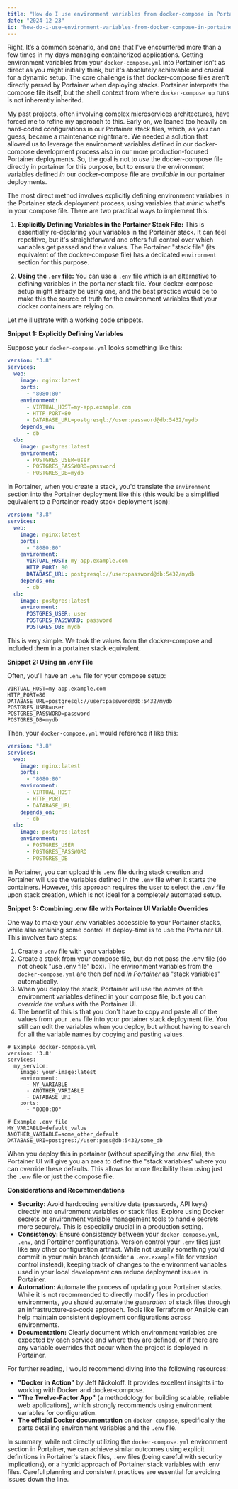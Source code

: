 ```yaml
---
title: "How do I use environment variables from docker-compose in Portainer?"
date: "2024-12-23"
id: "how-do-i-use-environment-variables-from-docker-compose-in-portainer"
---
```


Right,  It’s a common scenario, and one that I've encountered more than a few times in my days managing containerized applications. Getting environment variables from your `docker-compose.yml` into Portainer isn't as direct as you might initially think, but it's absolutely achievable and crucial for a dynamic setup. The core challenge is that docker-compose files aren't directly parsed by Portainer when deploying stacks. Portainer interprets the compose file itself, but the shell context from where `docker-compose up` runs is not inherently inherited.

My past projects, often involving complex microservices architectures, have forced me to refine my approach to this. Early on, we leaned too heavily on hard-coded configurations in our Portainer stack files, which, as you can guess, became a maintenance nightmare. We needed a solution that allowed us to leverage the environment variables defined in our docker-compose development process also in our more production-focused Portainer deployments. So, the goal is not to *use* the docker-compose file directly in portainer for this purpose, but to ensure the environment variables defined *in* our docker-compose file are *available* in our portainer deployments.

The most direct method involves explicitly defining environment variables in the Portainer stack deployment process, using variables that *mimic* what's in your compose file. There are two practical ways to implement this:

1.  **Explicitly Defining Variables in the Portainer Stack File:** This is essentially re-declaring your variables in the Portainer stack. It can feel repetitive, but it's straightforward and offers full control over which variables get passed and their values. The Portainer "stack file" (its equivalent of the docker-compose file) has a dedicated `environment` section for this purpose.

2.  **Using the `.env` file:** You can use a `.env` file which is an alternative to defining variables in the portainer stack file. Your docker-compose setup might already be using one, and the best practice would be to make this the source of truth for the environment variables that your docker containers are relying on.

Let me illustrate with a working code snippets.

**Snippet 1: Explicitly Defining Variables**

Suppose your `docker-compose.yml` looks something like this:

```yaml
version: "3.8"
services:
  web:
    image: nginx:latest
    ports:
      - "8080:80"
    environment:
      - VIRTUAL_HOST=my-app.example.com
      - HTTP_PORT=80
      - DATABASE_URL=postgresql://user:password@db:5432/mydb
    depends_on:
      - db
  db:
    image: postgres:latest
    environment:
      - POSTGRES_USER=user
      - POSTGRES_PASSWORD=password
      - POSTGRES_DB=mydb
```

In Portainer, when you create a stack, you'd translate the `environment` section into the Portainer deployment like this (this would be a simplified equivalent to a Portainer-ready stack deployment json):

```yaml
version: "3.8"
services:
  web:
    image: nginx:latest
    ports:
      - "8080:80"
    environment:
      VIRTUAL_HOST: my-app.example.com
      HTTP_PORT: 80
      DATABASE_URL: postgresql://user:password@db:5432/mydb
    depends_on:
      - db
  db:
    image: postgres:latest
    environment:
      POSTGRES_USER: user
      POSTGRES_PASSWORD: password
      POSTGRES_DB: mydb
```

This is very simple. We took the values from the docker-compose and included them in a portainer stack equivalent.

**Snippet 2: Using an .env File**

Often, you'll have an `.env` file for your compose setup:

```
VIRTUAL_HOST=my-app.example.com
HTTP_PORT=80
DATABASE_URL=postgresql://user:password@db:5432/mydb
POSTGRES_USER=user
POSTGRES_PASSWORD=password
POSTGRES_DB=mydb
```

Then, your `docker-compose.yml` would reference it like this:

```yaml
version: "3.8"
services:
  web:
    image: nginx:latest
    ports:
      - "8080:80"
    environment:
      - VIRTUAL_HOST
      - HTTP_PORT
      - DATABASE_URL
    depends_on:
      - db
  db:
    image: postgres:latest
    environment:
      - POSTGRES_USER
      - POSTGRES_PASSWORD
      - POSTGRES_DB
```

In Portainer, you can upload this `.env` file during stack creation and Portainer will use the variables defined in the `.env` file when it starts the containers. However, this approach requires the user to select the `.env` file upon stack creation, which is not ideal for a completely automated setup.

**Snippet 3: Combining .env file with Portainer UI Variable Overrides**

One way to make your .env variables accessible to your Portainer stacks, while also retaining some control at deploy-time is to use the Portainer UI. This involves two steps:

1.  Create a `.env` file with your variables
2.  Create a stack from your compose file, but do not pass the .env file (do not check "use .env file" box). The environment variables from the `docker-compose.yml` are then defined *in Portainer* as "stack variables" automatically.
3.  When you deploy the stack, Portainer will use the *names* of the environment variables defined in your compose file, but you can *override the values* with the Portainer UI.
4.  The benefit of this is that you don't have to copy and paste all of the values from your `.env` file into your portainer stack deployment file. You still can edit the variables when you deploy, but without having to search for all the variable names by copying and pasting values.

```
# Example docker-compose.yml
version: '3.8'
services:
  my_service:
    image: your-image:latest
    environment:
      - MY_VARIABLE
      - ANOTHER_VARIABLE
      - DATABASE_URI
    ports:
      - "8080:80"
```

```
# Example .env file
MY_VARIABLE=default_value
ANOTHER_VARIABLE=some_other_default
DATABASE_URI=postgres://user:pass@db:5432/some_db
```

When you deploy this in portainer (without specifying the .env file), the Portainer UI will give you an area to define the "stack variables" where you can override these defaults. This allows for more flexibility than using just the `.env` file or just the compose file.

**Considerations and Recommendations**

*   **Security:** Avoid hardcoding sensitive data (passwords, API keys) directly into environment variables or stack files. Explore using Docker secrets or environment variable management tools to handle secrets more securely. This is especially crucial in a production setting.
*   **Consistency:** Ensure consistency between your `docker-compose.yml`, `.env`, and Portainer configurations. Version control your `.env` files just like any other configuration artifact. While not usually something you'd commit in your main branch (consider a `.env.example` file for version control instead), keeping track of changes to the environment variables used in your local development can reduce deployment issues in Portainer.
*   **Automation:** Automate the process of updating your Portainer stacks. While it is not recommended to directly modify files in production environments, you should automate the *generation* of stack files through an infrastructure-as-code approach. Tools like Terraform or Ansible can help maintain consistent deployment configurations across environments.
*   **Documentation:** Clearly document which environment variables are expected by each service and where they are defined, or if there are any variable overrides that occur when the project is deployed in Portainer.

For further reading, I would recommend diving into the following resources:

*   **"Docker in Action"** by Jeff Nickoloff. It provides excellent insights into working with Docker and docker-compose.
*   **"The Twelve-Factor App"** (a methodology for building scalable, reliable web applications), which strongly recommends using environment variables for configuration.
*   **The official Docker documentation** on `docker-compose`, specifically the parts detailing environment variables and the `.env` file.

In summary, while not directly utilizing the `docker-compose.yml` environment section in Portainer, we can achieve similar outcomes using explicit definitions in Portainer's stack files, `.env` files (being careful with security implications), or a hybrid approach of Portainer stack variables with .env files. Careful planning and consistent practices are essential for avoiding issues down the line.
